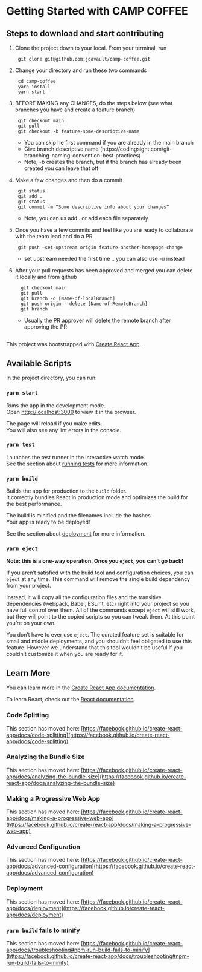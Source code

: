 # Getting Started with CAMP COFFEE

<h2>Steps to download and start contributing</h2>

1. Clone the project down to your local.  From your terminal, run
   <pre><code> git clone git@github.com:jdavault/camp-coffee.git 
   </code></pre>

2. Change your directory and run these two commands
   <pre><code> cd camp-coffee
	yarn install
	yarn start
   </code></pre>

3. BEFORE MAKING any CHANGES, do the steps below (see what branches you have and create a feature branch)
   <pre><code> git checkout main
	git pull
	git checkout -b feature-some-descriptive-name
   </code></pre>
   <ul>
  		<li>
	   	You can skip he first command if you are already in the main branch
		</li>
		<li>
	   	Give branch descriptive name (https://codingsight.com/git-branching-naming-convention-best-practices)
	  	</li>
	  	<li>
	   	Note, -b creates the branch, but if the branch has already been created  you can leave that off
		</li>
	</ul>
4. Make a few changes and then do a commit 
	<pre><code> git status
	git add .
	git status 
	git commit -m “Some descriptive info about your changes”
   </code></pre>
   <ul>
  		<li>
			Note, you can us add . or add each file separately
	  	</li>
	</ul>
5.  Once you have a few commits and feel like you are ready to collaborate with the team lead and do a PR
	<pre><code> git push –set-upstream origin feature-another-homepage-change 
   	</code></pre>
   	<ul>
  		<li>
			set upstream needed the first time .. you can also use -u instead 
	  	</li>
	</ul>
6.  After your pull requests has been approved and merged you can delete it locally and from github
     <pre><code>  git checkout main
	  git pull 
	  git branch -d [Name-of-localBranch]
	  git push origin --delete [Name-of-RemoteBranch]
	  git branch
   	</code></pre>
   	<ul>
  		<li>
	Usually the PR approver will delete the remote branch after approving the PR
	  	</li>
	</ul>

##
This project was bootstrapped with [Create React App](https://github.com/facebook/create-react-app).

## Available Scripts

In the project directory, you can run:

### `yarn start`

Runs the app in the development mode.\
Open [http://localhost:3000](http://localhost:3000) to view it in the browser.

The page will reload if you make edits.\
You will also see any lint errors in the console.

### `yarn test`

Launches the test runner in the interactive watch mode.\
See the section about [running tests](https://facebook.github.io/create-react-app/docs/running-tests) for more information.

### `yarn build`

Builds the app for production to the `build` folder.\
It correctly bundles React in production mode and optimizes the build for the best performance.

The build is minified and the filenames include the hashes.\
Your app is ready to be deployed!

See the section about [deployment](https://facebook.github.io/create-react-app/docs/deployment) for more information.

### `yarn eject`

**Note: this is a one-way operation. Once you `eject`, you can’t go back!**

If you aren’t satisfied with the build tool and configuration choices, you can `eject` at any time. This command will remove the single build dependency from your project.

Instead, it will copy all the configuration files and the transitive dependencies (webpack, Babel, ESLint, etc) right into your project so you have full control over them. All of the commands except `eject` will still work, but they will point to the copied scripts so you can tweak them. At this point you’re on your own.

You don’t have to ever use `eject`. The curated feature set is suitable for small and middle deployments, and you shouldn’t feel obligated to use this feature. However we understand that this tool wouldn’t be useful if you couldn’t customize it when you are ready for it.

## Learn More

You can learn more in the [Create React App documentation](https://facebook.github.io/create-react-app/docs/getting-started).

To learn React, check out the [React documentation](https://reactjs.org/).

### Code Splitting

This section has moved here: [https://facebook.github.io/create-react-app/docs/code-splitting](https://facebook.github.io/create-react-app/docs/code-splitting)

### Analyzing the Bundle Size

This section has moved here: [https://facebook.github.io/create-react-app/docs/analyzing-the-bundle-size](https://facebook.github.io/create-react-app/docs/analyzing-the-bundle-size)

### Making a Progressive Web App

This section has moved here: [https://facebook.github.io/create-react-app/docs/making-a-progressive-web-app](https://facebook.github.io/create-react-app/docs/making-a-progressive-web-app)

### Advanced Configuration

This section has moved here: [https://facebook.github.io/create-react-app/docs/advanced-configuration](https://facebook.github.io/create-react-app/docs/advanced-configuration)

### Deployment

This section has moved here: [https://facebook.github.io/create-react-app/docs/deployment](https://facebook.github.io/create-react-app/docs/deployment)

### `yarn build` fails to minify

This section has moved here: [https://facebook.github.io/create-react-app/docs/troubleshooting#npm-run-build-fails-to-minify](https://facebook.github.io/create-react-app/docs/troubleshooting#npm-run-build-fails-to-minify)
